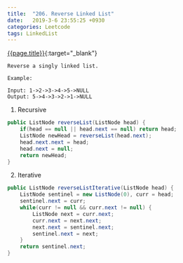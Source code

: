 ```yaml
---
title:  "206. Reverse Linked List"
date:   2019-3-6 23:55:25 +0930
categories: Leetcode
tags: LinkedList
---
```


[{{page.title}}](https://leetcode.com/problems/reverse-linked-list/){:target="_blank"}

    Reverse a singly linked list.

    Example:

    Input: 1->2->3->4->5->NULL
    Output: 5->4->3->2->1->NULL


1. Recursive

```java
public ListNode reverseList(ListNode head) {
    if(head == null || head.next == null) return head;
    ListNode newHead = reverseList(head.next);
    head.next.next = head;
    head.next = null;
    return newHead;
}
```
2. Iterative

```java
public ListNode reverseListIterative(ListNode head) {
    ListNode sentinel = new ListNode(0), curr = head;
    sentinel.next = curr;
    while(curr != null && curr.next != null) {
        ListNode next = curr.next;
        curr.next = next.next;
        next.next = sentinel.next;
        sentinel.next = next;
    }
    return sentinel.next;
}

```
